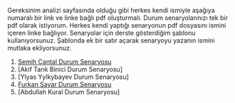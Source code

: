 Gereksinim analizi sayfasında olduğu gibi herkes kendi ismiyle aşağıya numaralı bir link ve linke bağlı pdf oluşturmalı. Durum senaryolarınızı tek bir pdf olarak istiyorum. Herkes kendi yaptığı senaryonun pdf dosyasını ismini içeren linke bağlıyor. Senaryolar için derste gösterdiğim şablonu kullanıyorsunuz. Şablonda ek bir satır açarak senaryoyu yazanın ismini mutlaka ekliyorsunuz.

1. [Semih Çantal Durum Senaryosu](https://github.com/moruex/YazMuh/blob/main/files/semih-cantal.pdf)
2. [Akif Tarık Binici Durum Senaryosu]
3. [Ylyas Yylkybayev Durum Senaryosu]
4. [Furkan Sayar Durum Senaryosu](https://github.com/moruex/YazMuh/blob/main/files/Furkan-Sayar.pdf)
5. [Abdullah Kural Durum Senaryosu]
